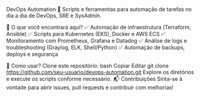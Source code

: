 DevOps Automation 🚀
Scripts e ferramentas para automação de tarefas no dia a dia de DevOps, SRE e SysAdmin.

🔧 O que você encontrará aqui?
✅ Automação de infraestrutura (Terraform, Ansible)
✅ Scripts para Kubernetes (EKS), Docker e AWS ECS
✅ Monitoramento com Prometheus, Grafana e Datadog
✅ Análise de logs e troubleshooting (Graylog, ELK, Shell/Python)
✅ Automação de backups, deploys e segurança

📌 Como usar?
Clone este repositório:
bash
Copiar
Editar
git clone https://github.com/seu-usuario/devops-automation.git
Explore os diretórios e execute os scripts conforme necessário.
📬 Contribuições
Sinta-se à vontade para abrir issues, pull requests e contribuir com melhorias!
